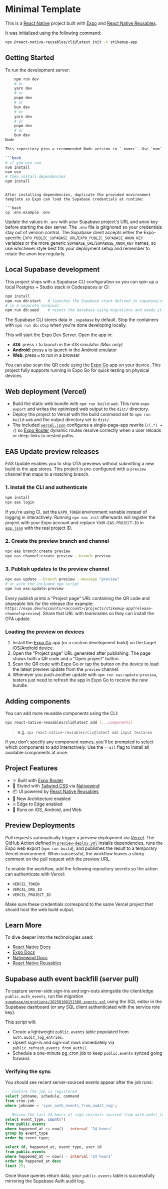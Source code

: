 # Minimal Template

This is a [React Native](https://reactnative.dev/) project built with [Expo](https://expo.dev/) and [React Native Reusables](https://reactnativereusables.com).

It was initialized using the following command:

```bash
npx @react-native-reusables/cli@latest init -t stikemup-app
```

## Getting Started

To run the development server:

```bash
    npm run dev
    # or
    yarn dev
    # or
    pnpm dev
    # or
    bun dev
    # or
    yarn dev
    # or
    pnpm dev
    # or
    bun dev
Node

This repository pins a recommended Node version in `.nvmrc`. Use `nvm` or your system Node manager to switch to Node 18.18.0 before installing dependencies to avoid "unsupported engine" warnings from some packages:

```bash
# if you use nvm
nvm install
nvm use
# then install dependencies
npm install
```
```

After installing dependencies, duplicate the provided environment template so Expo can load the Supabase credentials at runtime:

```bash
cp .env.example .env
```

Update the values in `.env` with your Supabase project's URL and anon key before starting the dev server. The `.env` file is gitignored so your credentials stay out of version control. The Supabase client accepts either the Expo-specific `EXPO_PUBLIC_SUPABASE_URL`/`EXPO_PUBLIC_SUPABASE_ANON_KEY` variables or the more generic `SUPABASE_URL`/`SUPABASE_ANON_KEY` names, so use whichever style best fits your deployment setup and remember to rotate the anon key regularly.

## Local Supabase development

This project ships with a Supabase CLI configuration so you can spin up a local Postgres + Studio stack in Codespaces or CI:

```bash
npm install
npm run db:start   # launches the Supabase stack defined in supabase/config.toml
# in a separate terminal
npm run db:seed    # resets the database using migrations and seeds it with demo data
```

The Supabase CLI stores data in `.supabase` by default. Stop the containers with `npm run db:stop` when you're done developing locally.

This will start the Expo Dev Server. Open the app in:

- **iOS**: press `i` to launch in the iOS simulator _(Mac only)_
- **Android**: press `a` to launch in the Android emulator
- **Web**: press `w` to run in a browser

You can also scan the QR code using the [Expo Go](https://expo.dev/go) app on your device. This project fully supports running in Expo Go for quick testing on physical devices.

## Web deployment (Vercel)

- Build the static web bundle with `npm run build:web`. This runs `expo export` and writes the optimized web output to the `dist/` directory.
- Deploy the project to Vercel with the build command set to `npm run build:web` and the output directory set to `dist/`.
- The included [`vercel.json`](./vercel.json) configures a single-page-app rewrite (`/(.*) → /`) so [Expo Router](https://expo.dev/router) dynamic routes resolve correctly when a user reloads or deep-links to nested paths.
## EAS Update preview releases

EAS Update enables you to ship OTA previews without submitting a new build to the app stores. This project is pre-configured with a `preview` channel that maps to a matching branch.

### 1. Install the CLI and authenticate

```bash
npm install
npx eas login
```

If you're using CI, set the `EXPO_TOKEN` environment variable instead of logging in interactively. Running `npx eas init` afterwards will register the project with your Expo account and replace `YOUR-EAS-PROJECT-ID` in [`app.json`](./app.json) with the real project ID.

### 2. Create the preview branch and channel

```bash
npx eas branch:create preview
npx eas channel:create preview --branch preview
```

### 3. Publish updates to the preview channel

```bash
npx eas update --branch preview --message "preview"
# or with the included npm script
npm run eas:update:preview
```

Every publish prints a "Project page" URL containing the QR code and shareable link for the release (for example: `https://expo.dev/accounts/<account>/projects/stikemup-app?release-channel=preview`). Share that URL with teammates so they can install the OTA update.

### Loading the preview on devices

1. Install the [Expo Go](https://expo.dev/go) app (or a custom development build) on the target iOS/Android device.
2. Open the "Project page" URL generated after publishing. The page shows both a QR code and a "Open project" button.
3. Scan the QR code with Expo Go or tap the button on the device to load the latest preview update from the `preview` channel.
4. Whenever you push another update with `npm run eas:update:preview`, testers just need to refresh the app in Expo Go to receive the new bundle.

## Adding components

You can add more reusable components using the CLI:

```bash
npx react-native-reusables/cli@latest add [...components]
```

> e.g. `npx react-native-reusables/cli@latest add input textarea`

If you don't specify any component names, you'll be prompted to select which components to add interactively. Use the `--all` flag to install all available components at once.

## Project Features

- ⚛️ Built with [Expo Router](https://expo.dev/router)
- 🎨 Styled with [Tailwind CSS](https://tailwindcss.com/) via [Nativewind](https://www.nativewind.dev/)
- 📦 UI powered by [React Native Reusables](https://github.com/founded-labs/react-native-reusables)
- 🚀 New Architecture enabled
- 🔥 Edge to Edge enabled
- 📱 Runs on iOS, Android, and Web

## Preview Deployments

Pull requests automatically trigger a preview deployment via [Vercel](https://vercel.com/). The GitHub Action defined in [`preview-deploy.yml`](.github/workflows/preview-deploy.yml) installs dependencies, runs the Expo web export (`npm run build`), and publishes the result to a temporary Vercel environment. When successful, the workflow leaves a sticky comment on the pull request with the preview URL.

To enable the workflow, add the following repository secrets so the action can authenticate with Vercel:

- `VERCEL_TOKEN`
- `VERCEL_ORG_ID`
- `VERCEL_PROJECT_ID`

Make sure these credentials correspond to the same Vercel project that should host the web build output.

## Learn More

To dive deeper into the technologies used:

- [React Native Docs](https://reactnative.dev/docs/getting-started)
- [Expo Docs](https://docs.expo.dev/)
- [Nativewind Docs](https://www.nativewind.dev/)
- [React Native Reusables](https://reactnativereusables.com)

## Supabase auth event backfill (server pull)

To capture server-side sign-ins and sign-outs alongside the client/edge `public.auth_events`, run the migration [`supabase/migrations/20250108151500_events.sql`](./supabase/migrations/20250108151500_events.sql) using the SQL editor in the Supabase dashboard (or any SQL client authenticated with the service role key).

This script will:

- Create a lightweight `public.events` table populated from `auth.audit_log_entries`.
- Upsert sign-in and sign-out rows immediately via `public.refresh_events_from_auth()`.
- Schedule a one-minute pg_cron job to keep `public.events` synced going forward.

### Verifying the sync

You should see recent server-sourced events appear after the job runs:

```sql
-- Confirm the job is registered
select jobname, schedule, command
from cron.job
where jobname = 'sync_auth_events_from_audit_log';

-- Review the last 24 hours of sign-ins/outs sourced from auth.audit_log_entries
select event_type, count(*)
from public.events
where happened_at >= now() - interval '24 hours'
group by event_type
order by event_type;

select id, happened_at, event_type, user_id
from public.events
where happened_at >= now() - interval '24 hours'
order by happened_at desc
limit 25;
```

Once those queries return data, your `public.events` table is successfully mirroring the Supabase Auth audit log.
